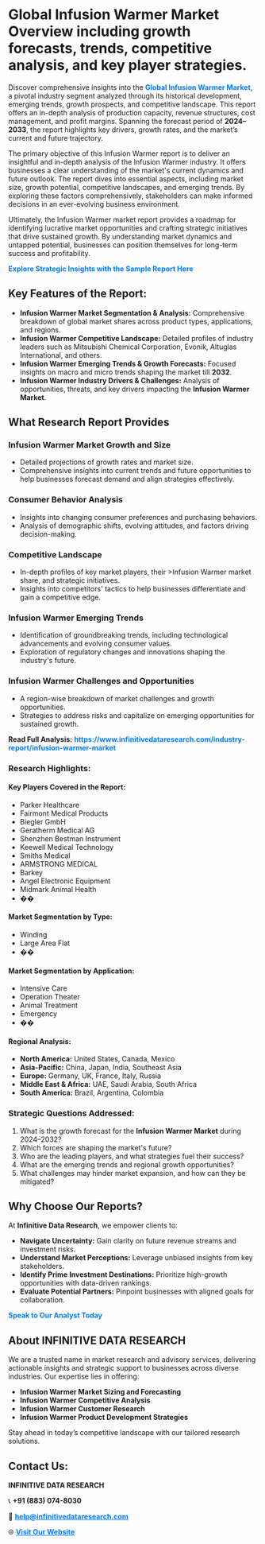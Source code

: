 <h1>Global Infusion Warmer Market Overview including growth forecasts, trends, competitive analysis, and key player strategies.</h1>
<p>
Discover comprehensive insights into the 
<a href="https://www.infinitivedataresearch.com/industry-report/infusion-warmer-market" rel="dofollow" style="color: #007BFF; text-decoration: none;"><strong>Global Infusion Warmer Market</strong></a>, a pivotal industry segment analyzed through its historical development, emerging trends, growth prospects, and competitive landscape. This report offers an in-depth analysis of production capacity, revenue structures, cost management, and profit margins. Spanning the forecast period of <strong>2024–2033</strong>, the report highlights key drivers, growth rates, and the market’s current and future trajectory.
</p>
<p>
The primary objective of this Infusion Warmer report is to deliver an insightful and in-depth analysis of the Infusion Warmer industry. It offers businesses a clear understanding of the market's current dynamics and future outlook. The report dives into essential aspects, including market size, growth potential, competitive landscapes, and emerging trends. By exploring these factors comprehensively, stakeholders can make informed decisions in an ever-evolving business environment.
</p>
<p>
Ultimately, the Infusion Warmer market report provides a roadmap for identifying lucrative market opportunities and crafting strategic initiatives that drive sustained growth. By understanding market dynamics and untapped potential, businesses can position themselves for long-term success and profitability.
</p>
<p>
<a href="https://www.infinitivedataresearch.com/request-sample/reportId=104491" style="color: #007BFF; text-decoration: none;"><strong>Explore Strategic Insights with the Sample Report Here</strong></a>
</p>

<h2>Key Features of the Report:</h2>
<ul>
<li><strong>Infusion Warmer Market Segmentation & Analysis:</strong> Comprehensive breakdown of global market shares across product types, applications, and regions.</li>
<li><strong>Infusion Warmer Competitive Landscape:</strong> Detailed profiles of industry leaders such as Mitsubishi Chemical Corporation, Evonik, Altuglas International, and others.</li>
<li><strong>Infusion Warmer Emerging Trends & Growth Forecasts:</strong> Focused insights on macro and micro trends shaping the market till <strong>2032</strong>.</li>
<li><strong>Infusion Warmer Industry Drivers & Challenges:</strong> Analysis of opportunities, threats, and key drivers impacting the <strong>Infusion Warmer Market</strong>.</li>
</ul>

<h2>What Research Report Provides</h2>
<h3>Infusion Warmer Market Growth and Size</h3>
<ul>
<li>Detailed projections of growth rates and market size.</li>
<li>Comprehensive insights into current trends and future opportunities to help businesses forecast demand and align strategies effectively.</li>
</ul>

<h3>Consumer Behavior Analysis</h3>
<ul>
<li>Insights into changing consumer preferences and purchasing behaviors.</li>
<li>Analysis of demographic shifts, evolving attitudes, and factors driving decision-making.</li>
</ul>

<h3>Competitive Landscape</h3>
<ul>
<li>In-depth profiles of key market players, their >Infusion Warmer market share, and strategic initiatives.</li>
<li>Insights into competitors' tactics to help businesses differentiate and gain a competitive edge.</li>
</ul>

<h3>Infusion Warmer Emerging Trends</h3>
<ul>
<li>Identification of groundbreaking trends, including technological advancements and evolving consumer values.</li>
<li>Exploration of regulatory changes and innovations shaping the industry's future.</li>
</ul>

<h3>Infusion Warmer Challenges and Opportunities</h3>
<ul>
<li>A region-wise breakdown of market challenges and growth opportunities.</li>
<li>Strategies to address risks and capitalize on emerging opportunities for sustained growth.</li>
</ul>
<p><strong>Read Full Analysis:</strong> <a href="https://www.infinitivedataresearch.com/industry-report/infusion-warmer-market" rel="dofollow" style="color: #007BFF; text-decoration: none;"><strong>https://www.infinitivedataresearch.com/industry-report/infusion-warmer-market</strong></a></p>
<h3>Research Highlights:</h3>
<h4>Key Players Covered in the Report:</h4>
<ul><li>Parker Healthcare</li><li>Fairmont Medical Products</li><li>Biegler GmbH</li><li>Geratherm Medical AG</li><li>Shenzhen Bestman Instrument</li><li>Keewell Medical Technology</li><li>Smiths Medical</li><li>ARMSTRONG MEDICAL</li><li>Barkey</li><li>Angel Electronic Equipment</li><li>Midmark Animal Health</li><li>��</li></ul>
<h4>Market Segmentation by Type:</h4>
<ul><li>Winding</li><li>Large Area Flat</li><li>��</li></ul>
<h4>Market Segmentation by Application:</h4>
<ul><li>Intensive Care</li><li>Operation Theater</li><li>Animal Treatment</li><li>Emergency</li><li>��</li></ul>

<h4>Regional Analysis:</h4>
<ul>
<li><strong>North America:</strong> United States, Canada, Mexico</li>
<li><strong>Asia-Pacific:</strong> China, Japan, India, Southeast Asia</li>
<li><strong>Europe:</strong> Germany, UK, France, Italy, Russia</li>
<li><strong>Middle East & Africa:</strong> UAE, Saudi Arabia, South Africa</li>
<li><strong>South America:</strong> Brazil, Argentina, Colombia</li>
</ul>

<h3>Strategic Questions Addressed:</h3>
<ol>
<li>What is the growth forecast for the <strong>Infusion Warmer Market</strong> during 2024–2032?</li>
<li>Which forces are shaping the market's future?</li>
<li>Who are the leading players, and what strategies fuel their success?</li>
<li>What are the emerging trends and regional growth opportunities?</li>
<li>What challenges may hinder market expansion, and how can they be mitigated?</li>
</ol>

<h2>Why Choose Our Reports?</h2>
<p>At <strong>Infinitive Data Research</strong>, we empower clients to:</p>
<ul>
<li><strong>Navigate Uncertainty:</strong> Gain clarity on future revenue streams and investment risks.</li>
<li><strong>Understand Market Perceptions:</strong> Leverage unbiased insights from key stakeholders.</li>
<li><strong>Identify Prime Investment Destinations:</strong> Prioritize high-growth opportunities with data-driven rankings.</li>
<li><strong>Evaluate Potential Partners:</strong> Pinpoint businesses with aligned goals for collaboration.</li>
</ul>
<p><a href="https://www.infinitivedataresearch.com/industry-report/infusion-warmer-market" rel="dofollow" style="color: #007BFF; text-decoration: none;"><strong>Speak to Our Analyst Today</strong></a></p>

<h2>About INFINITIVE DATA RESEARCH</h2>
<p>We are a trusted name in market research and advisory services, delivering actionable insights and strategic support to businesses across diverse industries. Our expertise lies in offering:</p>
<ul>
<li><strong>Infusion Warmer Market Sizing and Forecasting</strong></li>
<li><strong>Infusion Warmer Competitive Analysis</strong></li>
<li><strong>Infusion Warmer Customer Research</strong></li>
<li><strong>Infusion Warmer Product Development Strategies</strong></li>
</ul>
<p>Stay ahead in today’s competitive landscape with our tailored research solutions.</p>

<h2>Contact Us:</h2>
<p><strong>INFINITIVE DATA RESEARCH</strong></p>
<p>📞 <strong>+91 (883) 074-8030</strong></p>
<p>📧 <strong><a href="mailto:help@infinitivedataresearch.com" style="color: #007BFF;">help@infinitivedataresearch.com</a></strong></p>
<p>🌐 <strong><a href="https://www.infinitivedataresearch.com" rel="dofollow" style="color: #007BFF;">Visit Our Website</a></strong></p>